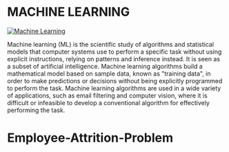 
#  MACHINE LEARNING 

[![Machine Learning](https://tse2.mm.bing.net/th?id=OIP.cG6U1qstYDijh9bPL42e-QHaEo&pid=Api&P=0&w=281&h=176 "Machine Learning")](https://tse2.mm.bing.net/th?id=OIP.cG6U1qstYDijh9bPL42e-QHaEo&pid=Api&P=0&w=281&h=176 "Machine Learning")

Machine learning (ML) is the scientific study of algorithms and statistical models that computer systems use to perform a specific task without using explicit instructions, relying on patterns and inference instead. It is seen as a subset of artificial intelligence. Machine learning algorithms build a mathematical model based on sample data, known as "training data", in order to make predictions or decisions without being explicitly programmed to perform the task. Machine learning algorithms are used in a wide variety of applications, such as email filtering and computer vision, where it is difficult or infeasible to develop a conventional algorithm for effectively performing the task.

# Employee-Attrition-Problem
